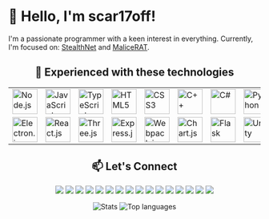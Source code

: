 # 👋 Hello, I'm scar17off!

I'm a passionate programmer with a keen interest in everything. Currently, I'm focused on: [StealthNet](https://github.com/stealth-net/) and [MaliceRAT](https://github.com/scar17off/MaliceRAT). 

<div align="center">

## 🚀 Experienced with these technologies

<table>
  <tr>
    <td><img src="https://raw.githubusercontent.com/rahulbanerjee26/githubAboutMeGenerator/main/icons/nodejs.svg" alt="Node.js" width="50" height="50"></td>
    <td><img src="https://raw.githubusercontent.com/rahulbanerjee26/githubAboutMeGenerator/main/icons/javascript.svg" alt="JavaScript" width="50" height="50"></td>
    <td><img src="https://raw.githubusercontent.com/rahulbanerjee26/githubAboutMeGenerator/main/icons/typescript.svg" alt="TypeScript" width="50" height="50"></td>
    <td><img src="https://raw.githubusercontent.com/rahulbanerjee26/githubAboutMeGenerator/main/icons/html.svg" alt="HTML5" width="50" height="50"></td>
    <td><img src="https://raw.githubusercontent.com/rahulbanerjee26/githubAboutMeGenerator/main/icons/css.svg" alt="CSS3" width="50" height="50"></td>
    <td><img src="https://raw.githubusercontent.com/rahulbanerjee26/githubAboutMeGenerator/main/icons/cpp.svg" alt="C++" width="50" height="50"></td>
    <td><img src="https://raw.githubusercontent.com/rahulbanerjee26/githubAboutMeGenerator/main/icons/csharp.svg" alt="C#" width="50" height="50"></td>
    <td><img src="https://raw.githubusercontent.com/rahulbanerjee26/githubAboutMeGenerator/main/icons/python.svg" alt="Python" width="50" height="50"></td>
    <td><img src="https://raw.githubusercontent.com/rahulbanerjee26/githubAboutMeGenerator/main/icons/java.svg" alt="Java" width="50" height="50"></td>
    <td><img src="https://upload.wikimedia.org/wikipedia/commons/1/1f/WebAssembly_Logo.svg" alt="WebAssembly" width="50" height="50"></td>
  </tr>
  <tr>
    <td><img src="https://raw.githubusercontent.com/rahulbanerjee26/githubAboutMeGenerator/main/icons/electron.svg" alt="Electron.js" width="50" height="50"></td>
    <td><img src="https://raw.githubusercontent.com/rahulbanerjee26/githubAboutMeGenerator/main/icons/reactjs.svg" alt="React.js" width="50" height="50"></td>
    <td><img src="https://upload.wikimedia.org/wikipedia/commons/thumb/3/3f/Three.js_Icon.svg/1200px-Three.js_Icon.svg.png" alt="Three.js" width="50" height="50"></td>
    <td><img src="https://raw.githubusercontent.com/rahulbanerjee26/githubAboutMeGenerator/main/icons/express.svg" alt="Express.js" width="50" height="50"></td>
    <td><img src="https://raw.githubusercontent.com/rahulbanerjee26/githubAboutMeGenerator/main/icons/webpack.svg" alt="Webpack.js" width="50" height="50"></td>
    <td><img src="https://raw.githubusercontent.com/rahulbanerjee26/githubAboutMeGenerator/main/icons/chartjs.svg" alt="Chart.js" width="50" height="50"></td>
    <td><img src="https://raw.githubusercontent.com/rahulbanerjee26/githubAboutMeGenerator/main/icons/flask.svg" alt="Flask" width="50" height="50"></td>
    <td><img src="https://raw.githubusercontent.com/rahulbanerjee26/githubAboutMeGenerator/main/icons/unity.svg" alt="Unity" width="50" height="50"></td>
    <td><img src="https://icon.icepanel.io/Technology/png-shadow-512/Socket.io.png" alt="Unity" width="50" height="50"></td>
  </tr>
</table>

## 📫 Let's Connect

<div align="center">
  <a href="https://discord.gg/59jvbFpCza"><img src="https://img.shields.io/badge/Discord-7289DA?logo=discord&logoColor=white"></a>
  <a href="https://x.com/scar17off"><img src="https://img.shields.io/badge/X-1DA1F2?logo=x"></a>
  <a href="https://t.me/scar17off"><img src="https://img.shields.io/badge/Telegram-2CA5E0?logo=telegram&logoColor=white"></a>
  <a href="https://guilded.gg/scar17off"><img src="https://img.shields.io/badge/Guilded-7D00FF?logo=guilded&logoColor=white"></a>
  <a href="https://steamcommunity.com/id/scar17off/"><img src="https://img.shields.io/badge/Steam-000000?logo=steam&logoColor=white"></a>
  <a href="https://greasyfork.org/en/users/754226-scar17"><img src="https://img.shields.io/badge/Greasy_Fork-009966?logo=greasyfork&logoColor=white"></a>
  <a href="https://pastebin.com/u/scar17off"><img src="https://img.shields.io/badge/Pastebin-02D345?logo=pastebin&logoColor=white"></a>
  <a href="https://www.reddit.com/user/scar17off/"><img src="https://img.shields.io/badge/Reddit-FF4500?logo=reddit&logoColor=white"></a>
  <a href="https://www.roblox.com/users/3175818992/profile"><img src="https://img.shields.io/badge/Roblox-CA1F37?logo=roblox&logoColor=white"></a>
  <a href="https://ru.pinterest.com/scar17off/"><img src="https://img.shields.io/badge/Pinterest-E60023?logo=pinterest&logoColor=white"></a>
  <a href="https://www.npmjs.com/~scar17off"><img src="https://img.shields.io/badge/npm-CB3837?logo=npm&logoColor=white"></a>
  <a href="https://en.gravatar.com/scar17off"><img src="https://img.shields.io/badge/Gravatar-1E8CBE?logo=gravatar&logoColor=white"></a>
  <a href="https://youtube.com/@scar17off?si=CKawzJMKppyFtLE0"><img src="https://img.shields.io/badge/YouTube-FF0000?logo=youtube&logoColor=white"></a>
  <a href="https://www.twitch.tv/scar17off"><img src="https://img.shields.io/badge/Twitch-9146FF?logo=twitch&logoColor=white"></a>
  <a href="https://vk.com/scar17off"><img src="https://img.shields.io/badge/VKontakte-4C75A3?logo=vk&logoColor=white"></a>
  <a href="https://dev.to/scar17off"><img src="https://img.shields.io/badge/dev-to?logo=dev.to"></a>
</div>

![Stats](https://github-readme-stats.vercel.app/api?username=scar17off&show_icons=true&count_private=true&hide=issues,prs&theme=dark)
![Top languages](https://github-readme-stats.vercel.app/api/top-langs/?username=scar17off&theme=dark)

</div>
